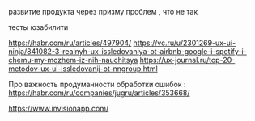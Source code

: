 развитие продукта через призму проблем , что не так 


тесты юзабилити

https://habr.com/ru/articles/497904/
https://vc.ru/u/2301269-ux-ui-ninja/841082-3-realnyh-ux-issledovaniya-ot-airbnb-google-i-spotify-i-chemu-my-mozhem-iz-nih-nauchitsya
https://ux-journal.ru/top-20-metodov-ux-ui-issledovanij-ot-nngroup.html



Про важность продуманности обработки ошибок : 
https://habr.com/ru/companies/jugru/articles/353668/





https://www.invisionapp.com/


